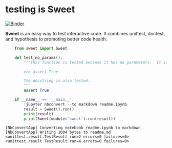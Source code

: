 
# testing is __Sweet__
    
[![Binder](https://mybinder.org/badge.svg)](https://mybinder.org/v2/gh/deathbeds/sweet/master?filepath=readme.ipynb) 
   
__Sweet__ is an easy way to test interactive code. It combines unittest, doctest, and hypothesis to promoting better code health.


```python
    from sweet import Sweet
```


```python
    def test_no_params():
        """This function is tested because it has no parameters.  It is executed using FunctionTestCase

        >>> assert True

        The docstring is also tested.
        """
        assert True
```


```python
    if __name__ == '__main__':
        !jupyter nbconvert --to markdown readme.ipynb
        result = Sweet().run()
        print(result)
        print(Sweet(module='sweet').run(result))
```

    [NbConvertApp] Converting notebook readme.ipynb to markdown
    [NbConvertApp] Writing 1004 bytes to readme.md
    <unittest.result.TestResult run=2 errors=0 failures=0>
    <unittest.result.TestResult run=4 errors=0 failures=0>

